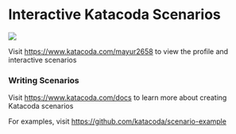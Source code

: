 # Interactive Katacoda Scenarios

[![](http://shields.katacoda.com/katacoda/mayur2658/count.svg)](https://www.katacoda.com/mayur2658 "Get your profile on Katacoda.com")

Visit https://www.katacoda.com/mayur2658 to view the profile and interactive scenarios

### Writing Scenarios
Visit https://www.katacoda.com/docs to learn more about creating Katacoda scenarios

For examples, visit https://github.com/katacoda/scenario-example
